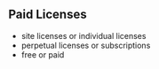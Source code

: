 ## Paid Licenses
- site licenses or individual licenses
- perpetual licenses or subscriptions
- free or paid

